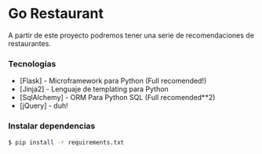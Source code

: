 # Go Restaurant
A partir de este proyecto podremos tener una serie de recomendaciones de restaurantes.

### Tecnologías


* [Flask] - Microframework para Python (Full recomended!)
* [Jinja2] - Lenguaje de templating para Python 
* [SqlAlchemy] -  ORM Para Python SQL (Full recomended**2)
* [jQuery] - duh!


### Instalar dependencias
```sh
$ pip install -r requirements.txt
```
